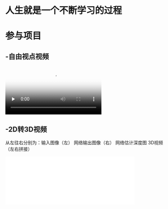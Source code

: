 # 人生就是一个不断学习的过程



# 参与项目
## -自由视点视频

<video id="video" controls="true" controlslist="nodownload" preload="none" poster="6dof">
      <source id="mp4" src="demo/demo2_1.mp4" type="video/mp4">
</video>

## -2D转3D视频
从左往右分别为：输入图像（左） 网络输出图像（右） 网络估计深度图 3D视频（左右拼接） 

<iframe 
    src="demo/demo1_1.mp4" 
    scrolling="no" 
    style="width:80%;height:auto;"
    frameborder=0 
    allowfullscreen="true"> 
</iframe>
